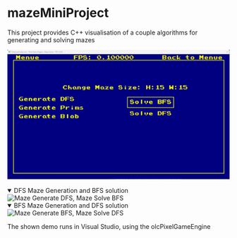 # mazeMiniProject
This project provides C++ visualisation of a couple algorithms for generating and solving mazes

![Menue](/Images/Menue.png)


<details open>
<summary>DFS Maze Generation and BFS solution</summary>
<img src="/Images/GenerateDFS-SolveBFS.gif" alt="Maze Generate DFS, Maze Solve BFS">
</details>


<details open>
<summary>BFS Maze Generation and DFS solution</summary>
<img src="/Images/GenerateBFS-SolveDFS.gif" alt="Maze Generate BFS, Maze Solve DFS">
</details>

The shown demo runs in Visual Studio, using the olcPixelGameEngine